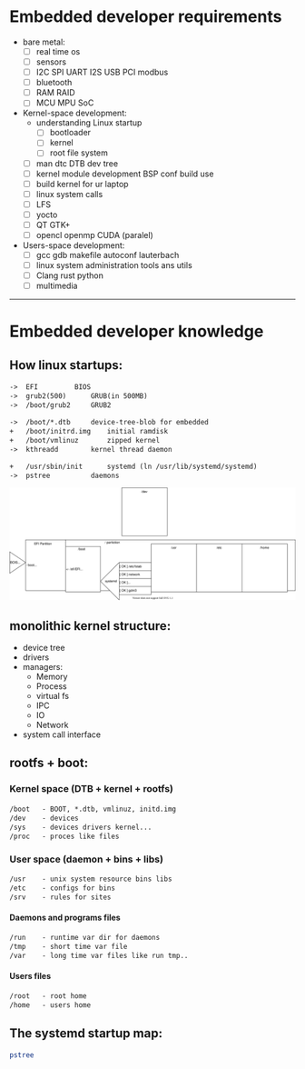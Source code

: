 # Embedded developer requirements
- bare metal:
	- [ ] real time os
	- [ ] sensors
	- [ ] I2C SPI UART I2S USB PCI modbus
	- [ ] bluetooth 
	- [ ] RAM RAID 
	- [ ] MCU MPU SoC

- Kernel-space development:
	- understanding Linux startup
    	- [ ] bootloader 
    	- [ ] kernel 
    	- [ ] root file system
	- [ ] man dtc DTB dev tree
	- [ ] kernel module development BSP conf build use
	- [ ] build kernel for ur laptop
	- [ ] linux system calls
	- [ ] LFS
	- [ ] yocto 
	- [ ] QT GTK+ 
	- [ ] opencl openmp CUDA (paralel)

- Users-space development:
	- [ ] gcc gdb makefile autoconf lauterbach
	- [ ] linux system administration tools ans utils
	- [ ] Clang rust python
	- [ ] multimedia

---

# Embedded developer knowledge

## How linux startups:
```
->	EFI			BIOS
->	grub2(500)		GRUB(in 500MB)
->	/boot/grub2		GRUB2
```
```
->	/boot/*.dtb		device-tree-blob for embedded
+	/boot/initrd.img	initial ramdisk
+	/boot/vmlinuz		zipped kernel
->	kthreadd		kernel thread daemon
```
```
+	/usr/sbin/init		systemd (ln /usr/lib/systemd/systemd)
->	pstree			daemons
```
![picture](./linux_boot.dio.svg)

## monolithic kernel structure:
- device tree
- drivers
- managers:
	- Memory
	- Process
	- virtual fs
	- IPC
	- IO
	- Network
- system call interface

## rootfs + boot:
### Kernel space (DTB + kernel + rootfs)
```
/boot	- BOOT, *.dtb, vmlinuz, initd.img
/dev	- devices
/sys	- devices drivers kernel...
/proc	- proces like files
```
### User space (daemon + bins + libs)
```
/usr	- unix system resource bins libs
/etc	- configs for bins
/srv	- rules for sites
```
#### Daemons and programs files
```
/run	- runtime var dir for daemons
/tmp	- short time var file
/var	- long time var files like run tmp..
```

#### Users files
```
/root 	- root home
/home 	- users home
```

## The systemd startup map: 
``` bash
pstree
```